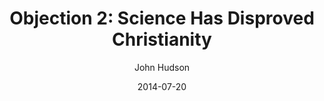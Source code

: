 ---
layout: post
passage: Romans 1:18-24
title:  "Objection 2: Science Has Disproved Christianity"
author:  John Hudson
date:  2014-07-20
categories: Objections
---